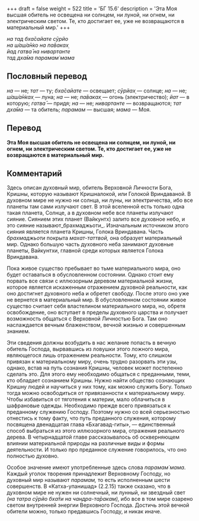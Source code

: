 +++
draft = false
weight = 522
title = 'БГ 15.6'
description = 'Эта Моя высшая обитель не освещена ни солнцем, ни луной, ни огнем, ни электрическим светом. Те, кто достигает ее, уже не возвращаются в материальный мир.'
+++

_на тад бха̄сайате сӯрйо  
на ш́аш́а̄н̇ко на па̄ваках̣  
йад гатва̄ на нивартанте  
тад дха̄ма парамам̇ мама_

## Пословный перевод

_на_ — не; _тат_ — ту; _бха̄сайате_ — освещает; _сӯрйах̣_ — солнце; _на_ — не; _ш́аш́а̄н̇ках̣_ — луна; _на_ — не; _па̄ваках̣_ — огонь (электричество); _йат_ — в которую; _гатва̄_ — придя; _на_ — не; _нивартанте_ — возвращаются; _тат_ _дха̄ма_ — та обитель; _парамам_ — высшая; _мама_ — Моя.

## Перевод

**Эта Моя высшая обитель не освещена ни солнцем, ни луной, ни огнем, ни электрическим светом. Те, кто достигает ее, уже не возвращаются в материальный мир.**

## Комментарий

Здесь описан духовный мир, обитель Верховной Личности Бога, Кришны, которую называют Кришналокой, или Голокой Вриндаваной. В духовном мире не нужно ни солнца, ни луны, ни электричества, ибо все планеты там сами излучают свет. В этой вселенной есть только одна такая планета, Солнце, а в духовном небе все планеты излучают сияние. Сиянием этих планет (Вайкунтх) залито все духовное небо, и это сияние называют_брахмаджьоти_. Изначальным источником этого сияния является планета Кришны, Голока Вриндавана. Часть _брахмаджьоти_ покрыта _махат-таттвой,_ она образует материальный мир. Однако большую часть духовного неба занимают духовные планеты, Вайкунтхи, главной среди которых является Голока Вриндавана.

Пока живое существо пребывает во тьме материального мира, оно будет оставаться в обусловленном состоянии. Однако стоит ему порвать все связи с иллюзорным деревом материальной жизни, которое является искаженным отражением духовной реальности, как оно достигнет духовного неба и обретет свободу. После этого оно уже не вернется в материальный мир. В обусловленном состоянии живое существо считает себя властелином материального мира, но, обретя освобождение, оно вступает в пределы духовного царства и получает возможность общаться с Верховной Личностью Бога. Там оно наслаждается вечным блаженством, вечной жизнью и совершенным знанием.

Эти сведения должны возбудить в нас желание попасть в вечную обитель Господа, вырвавшись из ловушки этого ложного мира, являющегося лишь отражением реальности. Тому, кто слишком привязан к материальному миру, очень трудно разорвать эти узы, однако, встав на путь сознания Кришны, человек может постепенно сделать это. Для этого ему необходимо общаться с преданными, теми, кто обладает сознанием Кришны. Нужно найти общество сознающих Кришну людей и научиться у них тому, как можно служить Богу. Только тогда можно освободиться от привязанности к материальному миру. Чтобы избавиться от тяготения к материи, мало облачиться в шафрановые одежды. Необходимо прежде всего привязаться к преданному служению Господу. Поэтому нужно со всей серьезностью отнестись к тому факту, что путь преданного служения, которому посвящена двенадцатая глава «Бхагавад-гиты», — единственный способ выбраться из этого иллюзорного мира, отражения реального дерева. В четырнадцатой главе рассказывалось об оскверняющем влиянии материальной природы на различные виды и формы деятельности. И только про преданное служение говорилось, что оно полностью духовно.

Особое значение имеют употребленные здесь слова _парамам̇ мама_. Каждый уголок творения принадлежит Верховному Господу, но духовный мир называют _парамам,_ то есть исполненным шести совершенств. В «Катха-упанишад» (2.2.15) также сказано, что в духовном мире не нужен ни солнечный, ни лунный, ни звездный свет _(на татра сӯрйо бха̄ти на чандра-та̄ракам),_ ибо все в том мире озарено светом внутренней энергии Верховного Господа. Достичь этой вечной обители можно, только предавшись Господу, и никак иначе.

